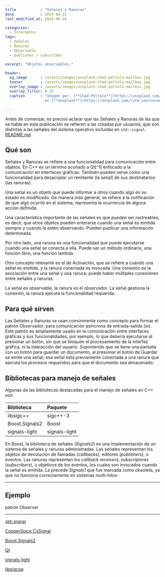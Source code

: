 ```yaml
---
title           : "Señales y Ranuras"
date            : 2024-04-22
last_modified_at: 2024-09-24

categories:
  - Intermedio
tags:
  - Señales
  - Ranuras
  - Observable
  - publisher / subscriber

excerpt: "Objetos observables."

header:
  og_image      : /assets/images/unsplash-chad-peltola-mailbox.jpg
  teaser        : /assets/images/unsplash-chad-peltola-mailbox.jpg
  overlay_image : /assets/images/unsplash-chad-peltola-mailbox.jpg
  overlay_filter: 0.25
  caption       : "Imagen por: [**Chad Peltola**](https://unsplash.com/@chadpeltola?utm_source=unsplash) 
                  en [**Unsplash**](https://unsplash.com/?utm_source=unsplash)"

---
```


Antes de comenzar, es preciso aclarar que las Señales y Ranuras de las que se
habla en esta publicación se refieren a las creadas por usuarios, que son
distintas a las señales del sistema operativo incluidas en `std::signal`.
[README.md](../../../../../hub/ohmyzsh-config/README.md)
## Qué son

Señales y Ranuras se refiere a una funcionalidad para comunicación entre
objetos. En C++ es un término acuñado a Qt[^1] enfocado a la comunicación en
interfaces gráficas.
También pueden verse como una funcionalidad para desacoplar un remitente (la
señal) de sus destinatarios (las ranuras).

Una señal es un objeto que puede informar a otros cuando algo en su estado es
modificado. De manera más general, se refiere a la notificación de que algo
ocurrió en el sistema, representa la ocurrencia de alguna acción
definida.

Una característica importante de las señales es que pueden ser rastreables,
es decir, que otros objetos pueden enterarse cuando una señal es emitida siempre
y cuando la estén observando. Pueden publicar una información determinada.

Por otro lado, una ranura es una funcionalidad que puede ejecutarse cuando una
señal se conecta a ella. Puede ser un método ordinario, una función libre, una
función lambda. 

Otro concepto relevante es el de Activación, que se refiere a cuando una señal
es emitida, y la ranura conectada es invocada.
Una conexión es la asociación entre una señal y una ranura; puede haber
múltiples conexiónes entre señales y ranuras.

La señal es observable, la ranura es el observador. La señal gestiona la
conexión, la ranura ejecuta la funcionalidad requerida.

## Para qué sirven 

Las Señales y Ranuras se usan comúnmente como concepto para formar el patrón
Observador, para comunicación asíncrona de entrada-salida (_io_). Este patrón es
ampliamente usado en la comunicación entre interfaces gráficas y sus
funcionalidades, por ejemplo, lo que debería ejecutarse al presionar un botón,
sin que se bloquee el procesamiento de la interfaz gráfica, ni la interacción
del usuario.
Suponiendo que se tiene una pantalla con un botón para guardar un documento,
al presionar el botón de Guardar se emite una señal; esa señal está previamente
conectada a una ranura que ejecuta los procesos requeridos para que el documento
sea almacenado.

## Bibliotecas para manejo de señales

Algunas de las bibliotecas destacadas para el manejo de señales en C++ son:

| Biblioteca     | Paquete       |
|:---------------|:--------------|
| libsigc++      | sigc++-3      |
| Boost.Signals2 | Boost         |
| signals-light  | signals-light |

En Boost, la biblioteca de señales (_Signals2_) es una implementación de un
sistema de señales y ranuras administradas. Las señales representan los objetos 
de devolución de llamadas (_callbacks_), editores (_publishers_), o eventos.
Las ranuras representan los _callback receivers_, subscriptores 
(_subscribers_), u objetivos de los eventos, los cuales son invocados cuando la
señal es emitida. La precede _Signals1_ que fue marcada como obsoleta, ya que no
funciona correctamente en sistemas multi-hilos-

---

## Ejemplo

patrón Observer

---

[std::signal](https://es.cppreference.com/w/cpp/utility/program/signal)

[CopperSpice CsSignal](https://www.copperspice.com/)

[Boost.Signals2](https://www.boost.org/doc/libs/1_86_0/doc/html/signals2.html#id-1.3.35.3.5)

[Qt](https://doc.qt.io/qt-6/signalsandslots.html)

[signals-light](https://github.com/a-n-t-h-o-n-y/signals-light/)

[libsigcpp](https://github.com/libsigcplusplus/libsigcplusplus)
